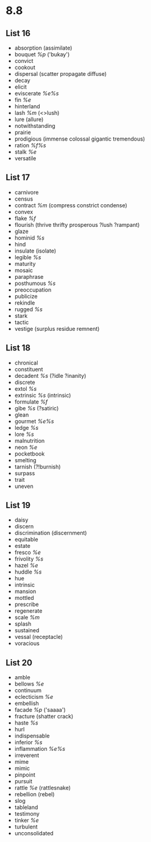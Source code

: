 # 8.8
## List 16
* absorption (assimilate)
* bouquet *%p* ('bukay')
* convict
* cookout
* dispersal (scatter propagate diffuse)
* decay
* elicit
* eviscerate *%e%s*
* fin *%e*
* hinterland
* lash *%m* (<>lush)
* lure (allure)
* notwithstanding
* prairie
* prodigious (immense colossal gigantic tremendous)
* ration *%f%s*
* stalk *%e*
* versatile

## List 17
* carnivore
* census
* contract *%m* (compress constrict condense)
* convex
* flake *%f*
* flourish (thrive thrifty prosperous ?lush ?rampant)
* glaze
* hominid *%s*
* hind
* insulate (isolate)
* legible *%s*
* maturity
* mosaic
* paraphrase
* posthumous  *%s*
* preoccupation
* publicize
* rekindle
* rugged *%s*
* stark
* tactic
* vestige (surplus residue remnent)

## List 18
* chronical
* constituent
* decadent *%s* (?idle ?inanity)
* discrete
* extol *%s*
* extrinsic *%s* (intrinsic)
* formulate *%f*
* gibe *%s* (?satiric)
* glean
* gourmet *%e%s*
* ledge *%s*
* lore *%s* 
* malnutrition
* neon *%e*
* pocketbook
* smelting 
* tarnish (?!burnish)
* surpass
* trait
* uneven

## List 19
* daisy
* discern
* discrimination (discernment)
* equitable
* estate
* fresco *%e*
* frivolity *%s*
* hazel *%e*
* huddle *%s*
* hue
* intrinsic
* mansion
* mottled
* prescribe
* regenerate
* scale *%m*
* splash
* sustained
* vessal (receptacle)
* voracious

## List 20
* amble
* bellows *%e*
* continuum
* eclecticism *%e*
* embellish
* facade *%p* ('saaaa')
* fracture (shatter crack)
* haste *%s*
* hurl
* indispensable
* inferior *%s*
* inflammation *%e%s*
* irreverent
* mime
* mimic
* pinpoint
* pursuit
* rattle *%e* (rattlesnake)
* rebellion (rebel)
* slog
* tableland
* testimony
* tinker *%e*
* turbulent
* unconsolidated